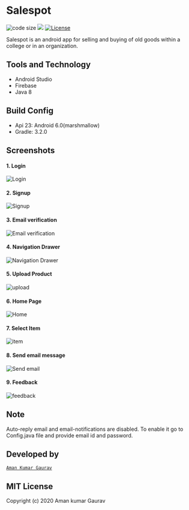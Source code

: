 # Salespot

![code size](https://img.shields.io/github/languages/code-size/git-akshat/mini-project?style=plastic)
[![](https://img.shields.io/badge/author-Aman%20Kumar%20Gaurav-green.svg?style=plastic)](https://github.com/AMAN20174151)
[![License](https://img.shields.io/github/license/git-akshat/mini-project?style=plastic&color=red)](https://github.com/AMAN20174151/Salespot/blob/master/LICENSE)



Salespot is an android app for selling and buying of old goods within a college or in an organization.




## Tools and Technology
- Android Studio
- Firebase
- Java 8

## Build Config
- Api 23: Android 6.0(marshmallow)
- Gradle: 3.2.0

## Screenshots

#### 1. Login

![Login](Screenshots/login.png)

#### 2. Signup

![Signup](Screenshots/signup.png)

#### 3. Email verification

![Email verification](Screenshots/email_verification.png)

#### 4. Navigation Drawer

![Navigation Drawer](Screenshots/Navigation_drawer.png)

#### 5. Upload Product

![upload](Screenshots/upload_product.png)

#### 6. Home Page

![Home](Screenshots/home.jpg)

#### 7. Select Item

![item](Screenshots/Item.jpg)

#### 8. Send email message

![Send email](Screenshots/message.jpg)

#### 9. Feedback

![feedback](Screenshots/Feedback.jpg)


## Note

Auto-reply email and email-notifications are disabled. To enable it go to Config.java file and provide email id and password.

## Developed by
[`Aman Kumar Gaurav`](https://github.com/AMAN20174151)

## MIT License
Copyright (c) 2020 Aman kumar Gaurav
